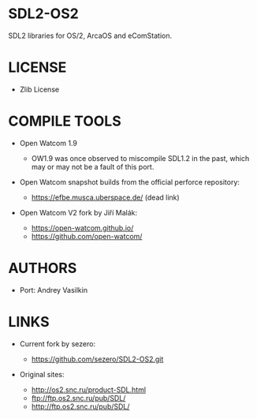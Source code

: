 # SDL2-OS2
SDL2 libraries for OS/2, ArcaOS and eComStation.

LICENSE
===============
* Zlib License

COMPILE TOOLS
===============
* Open Watcom 1.9
  - OW1.9 was once observed to miscompile SDL1.2 in the past, which
    may or may not be a fault of this port.

* Open Watcom snapshot builds from the official perforce repository:
  - https://efbe.musca.uberspace.de/ (dead link)

* Open Watcom V2 fork by Jiří Malák:
  - https://open-watcom.github.io/
  - https://github.com/open-watcom/

AUTHORS
===============
* Port: Andrey Vasilkin

LINKS
===============
* Current fork by sezero:
  - https://github.com/sezero/SDL2-OS2.git

* Original sites:
  - http://os2.snc.ru/product-SDL.html
  - ftp://ftp.os2.snc.ru/pub/SDL/
  - http://ftp.os2.snc.ru/pub/SDL/
